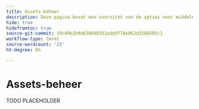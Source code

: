 ```yaml
---
title: Assets-beheer
description: Deze pagina bevat een overzicht van de opties voor middelenbeheer die door Adobe Commerce as a Cloud Service worden ondersteund.
hide: true
hidefromtoc: true
source-git-commit: 19c49b2b9d630898353addd778e062d3208505c1
workflow-type: tm+mt
source-wordcount: '23'
ht-degree: 0%

---
```



# Assets-beheer

TODO PLACEHOLDER
